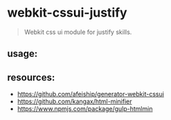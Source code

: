 # webkit-cssui-justify
> Webkit css ui module for justify skills.

## usage:

## resources:
+ https://github.com/afeiship/generator-webkit-cssui
+ https://github.com/kangax/html-minifier
+ https://www.npmjs.com/package/gulp-htmlmin

